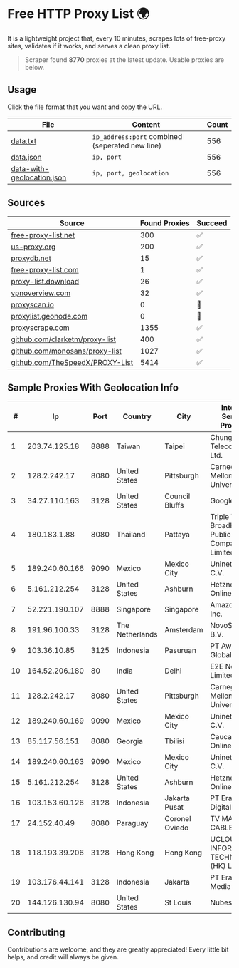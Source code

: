 
# Free HTTP Proxy List 🌍

It is a lightweight project that, every 10 minutes, scrapes lots of free-proxy sites, validates if it works, and serves a clean proxy list.


> Scraper found **8770** proxies at the latest update. Usable proxies are below.

## Usage

Click the file format that you want and copy the URL.


|File|Content|Count|
|----|-------|-----|
|[data.txt](https://raw.githubusercontent.com/themiralay/Proxy-List-World/master/data.txt)|`ip_address:port` combined (seperated new line)|556|
|[data.json](https://raw.githubusercontent.com/themiralay/Proxy-List-World/master/data.json)|`ip, port`|556|
|[data-with-geolocation.json](https://raw.githubusercontent.com/themiralay/Proxy-List-World/master/data-with-geolocation.json)|`ip, port, geolocation`|556|

## Sources

|Source|Found Proxies|Succeed|
|------|-------------|-------|
|[free-proxy-list.net](https://free-proxy-list.net)|300|✅|
|[us-proxy.org](https://www.us-proxy.org)|200|✅|
|[proxydb.net](http://proxydb.net)|15|✅|
|[free-proxy-list.com](https://free-proxy-list.com/?page=&port=&type%5B%5D=http&type%5B%5D=https&up_time=0&search=Search)|1|✅|
|[proxy-list.download](https://www.proxy-list.download/HTTP)|26|✅|
|[vpnoverview.com](https://vpnoverview.com/privacy/anonymous-browsing/free-proxy-servers)|32|✅|
|[proxyscan.io](https://www.proxyscan.io)|0|🚫|
|[proxylist.geonode.com](https://proxylist.geonode.com/api/proxy-list?limit=300&page=1&sort_by=lastChecked&sort_type=desc&protocols=http,https)|0|🚫|
|[proxyscrape.com](https://api.proxyscrape.com/v2/?request=displayproxies&protocol=http&timeout=10000&country=all&ssl=all&anonymity=all)|1355|✅|
|[github.com/clarketm/proxy-list](https://raw.githubusercontent.com/clarketm/proxy-list/master/proxy-list-raw.txt)|400|✅|
|[github.com/monosans/proxy-list](https://raw.githubusercontent.com/monosans/proxy-list/main/proxies/http.txt)|1027|✅|
|[github.com/TheSpeedX/PROXY-List](https://raw.githubusercontent.com/TheSpeedX/PROXY-List/master/http.txt)|5414|✅|


## Sample Proxies With Geolocation Info

|#|Ip|Port|Country|City|Internet Service Provider|
|-|--|----|-------|----|-------------------------|
|1|203.74.125.18|8888|Taiwan|Taipei|Chunghwa Telecom Co., Ltd.|
|2|128.2.242.17|8080|United States|Pittsburgh|Carnegie Mellon University|
|3|34.27.110.163|3128|United States|Council Bluffs|Google LLC|
|4|180.183.1.88|8080|Thailand|Pattaya|Triple T Broadband Public Company Limited|
|5|189.240.60.166|9090|Mexico|Mexico City|Uninet S.A. de C.V.|
|6|5.161.212.254|3128|United States|Ashburn|Hetzner Online GmbH|
|7|52.221.190.107|8888|Singapore|Singapore|Amazon.com, Inc.|
|8|191.96.100.33|3128|The Netherlands|Amsterdam|NovoServe B.V.|
|9|103.36.10.85|3125|Indonesia|Pasuruan|PT Awinet Global Mandiri|
|10|164.52.206.180|80|India|Delhi|E2E Networks Limited|
|11|128.2.242.17|8080|United States|Pittsburgh|Carnegie Mellon University|
|12|189.240.60.169|9090|Mexico|Mexico City|Uninet S.A. de C.V.|
|13|85.117.56.151|8080|Georgia|Tbilisi|Caucasus Online Ltd.|
|14|189.240.60.163|9090|Mexico|Mexico City|Uninet S.A. de C.V.|
|15|5.161.212.254|3128|United States|Ashburn|Hetzner Online GmbH|
|16|103.153.60.126|3128|Indonesia|Jakarta Pusat|PT Era Awan Digital|
|17|24.152.40.49|8080|Paraguay|Coronel Oviedo|TV MAX CABLE S.A.|
|18|118.193.39.206|3128|Hong Kong|Hong Kong|UCLOUD INFORMATION TECHNOLOGY (HK) LIMITED|
|19|103.176.44.141|3128|Indonesia|Jakarta|PT Era Digital Media|
|20|144.126.130.94|8080|United States|St Louis|Nubes, LLC|



## Contributing

Contributions are welcome, and they are greatly appreciated! Every
little bit helps, and credit will always be given.

